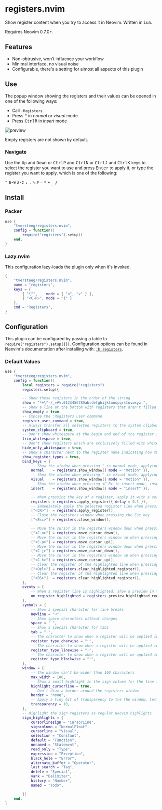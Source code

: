 # registers.nvim

Show register content when you try to access it in Neovim. Written in Lua.

Requires Neovim 0.7.0+.

## Features

- Non-obtrusive, won't influence your workflow
- Minimal interface, no visual noise
- Configurable, there's a setting for almost all aspects of this plugin

## Use

The popup window showing the registers and their values can be opened in one of the following ways:

- Call `:Registers`
- Press <kbd>"</kbd> in _normal_ or _visual_ mode
- Press <kbd>Ctrl</kbd><kbd>R</kbd> in _insert_ mode

![preview](.github/img/preview.png?raw=true)

Empty registers are not shown by default.

### Navigate

Use the <kbd>Up</kbd> and <kbd>Down</kbd> or <kbd>Ctrl</kbd><kbd>P</kbd> and <kbd>Ctrl</kbd><kbd>N</kbd> or <kbd>Ctrl</kbd><kbd>J</kbd> and <kbd>Ctrl</kbd><kbd>K</kbd> keys to select the register you want to use and press <kbd>Enter</kbd> to apply it, or type the register you want to apply, which is one of the following:

<kbd>"</kbd> <kbd>0</kbd>-<kbd>9</kbd> <kbd>a</kbd>-<kbd>z</kbd> <kbd>:</kbd> <kbd>.</kbd> <kbd>%</kbd> <kbd>#</kbd> <kbd>=</kbd> <kbd>\*</kbd> <kbd>+</kbd> <kbd>\_</kbd> <kbd>/</kbd>

## Install

### Packer

```lua
use {
	"tversteeg/registers.nvim",
	config = function()
		require("registers").setup()
	end,
}
```

### Lazy.nvim

This configuration lazy-loads the plugin only when it's invoked.

```lua
{
	"tversteeg/registers.nvim",
	name = "registers",
	keys = {
		{ "\"",    mode = { "n", "v" } },
		{ "<C-R>", mode = "i" }
	},
	cmd = "Registers",
}
```

## Configuration

This plugin can be configured by passing a table to `require("registers").setup({})`.
Configuration options can be found in Neovim's documentation after installing with: [`:h registers`](doc/registers.txt).

### Default Values

```lua
use {
    "tversteeg/registers.nvim",
    config = function()
        local registers = require("registers")
        registers.setup({
```

<!-- MARKDOWN-AUTO-DOCS:START (CODE:src=./lua/registers.lua&lines=140-224) -->
<!-- The below code snippet is automatically added from ./lua/registers.lua -->
```lua
        -- Show these registers in the order of the string
        show = "*+\"-/_=#%.0123456789abcdefghijklmnopqrstuvwxyz:",
        -- Show a line at the bottom with registers that aren't filled
        show_empty = true,
        -- Expose the :Registers user command
        register_user_command = true,
        -- Always transfer all selected registers to the system clipboard
        system_clipboard = true,
        -- Don't show whitespace at the begin and end of the register's content
        trim_whitespace = true,
        -- Don't show registers which are exclusively filled with whitespace
        hide_only_whitespace = true,
        -- Show a character next to the register name indicating how the register will be applied
        show_register_types = true,
        bind_keys = {
            -- Show the window when pressing " in normal mode, applying the selected register as part of a motion, which is the default behavior of Neovim
            normal    = registers.show_window({ mode = "motion" }),
            -- Show the window when pressing " in visual mode, applying the selected register as part of a motion, which is the default behavior of Neovim
            visual    = registers.show_window({ mode = "motion" }),
            -- Show the window when pressing <C-R> in insert mode, inserting the selected register, which is the default behavior of Neovim
            insert    = registers.show_window({ mode = "insert" }),

            -- When pressing the key of a register, apply it with a very small delay, which will also highlight the selected register
            registers = registers.apply_register({ delay = 0.1 }),
            -- Immediately apply the selected register line when pressing the return key
            ["<CR>"]  = registers.apply_register(),
            -- Close the registers window when pressing the Esc key
            ["<Esc>"] = registers.close_window(),

            -- Move the cursor in the registers window down when pressing <C-n>
            ["<C-n>"] = registers.move_cursor_down(),
            -- Move the cursor in the registers window up when pressing <C-p>
            ["<C-p>"] = registers.move_cursor_up(),
            -- Move the cursor in the registers window down when pressing <C-j>
            ["<C-j>"] = registers.move_cursor_down(),
            -- Move the cursor in the registers window up when pressing <C-k>
            ["<C-k>"] = registers.move_cursor_up(),
            -- Clear the register of the highlighted line when pressing <DeL>
            ["<Del>"] = registers.clear_highlighted_register(),
            -- Clear the register of the highlighted line when pressing <BS>
            ["<BS>"]  = registers.clear_highlighted_register(),
        },
        events = {
            -- When a register line is highlighted, show a preview in the main buffer with how the register will be applied, but only if the register will be inserted or pasted
            on_register_highlighted = registers.preview_highlighted_register({ if_mode = { "insert", "paste" } }),
        },
        symbols = {
            -- Show a special character for line breaks
            newline = "⏎",
            -- Show space characters without changes
            space = " ",
            -- Show a special character for tabs
            tab = "·",
            -- The character to show when a register will be applied in a char-wise fashion
            register_type_charwise = "ᶜ",
            -- The character to show when a register will be applied in a line-wise fashion
            register_type_linewise = "ˡ",
            -- The character to show when a register will be applied in a block-wise fashion
            register_type_blockwise = "ᵇ",
        },
        window = {
            -- The window can't be wider than 100 characters
            max_width = 100,
            -- Show a small highlight in the sign column for the line the cursor is on
            highlight_cursorline = true,
            -- Don't draw a border around the registers window
            border = "none",
            -- Apply a tiny bit of transparency to the the window, letting some characters behind it bleed through
            transparency = 10,
        },
        -- Highlight the sign registers as regular Neovim highlights
        sign_highlights = {
            cursorlinesign = "CursorLine",
            signcolumn = "NormalFloat",
            cursorline = "Visual",
            selection = "Constant",
            default = "Function",
            unnamed = "Statement",
            read_only = "Type",
            expression = "Exception",
            black_hole = "Error",
            alternate_buffer = "Operator",
            last_search = "Tag",
            delete = "Special",
            yank = "Delimiter",
            history = "Number",
            named = "Todo",
```
<!-- The below code snippet is automatically added from ./lua/registers.lua -->
<!-- MARKDOWN-AUTO-DOCS:END -->

```lua
        })
    end,
}
```
